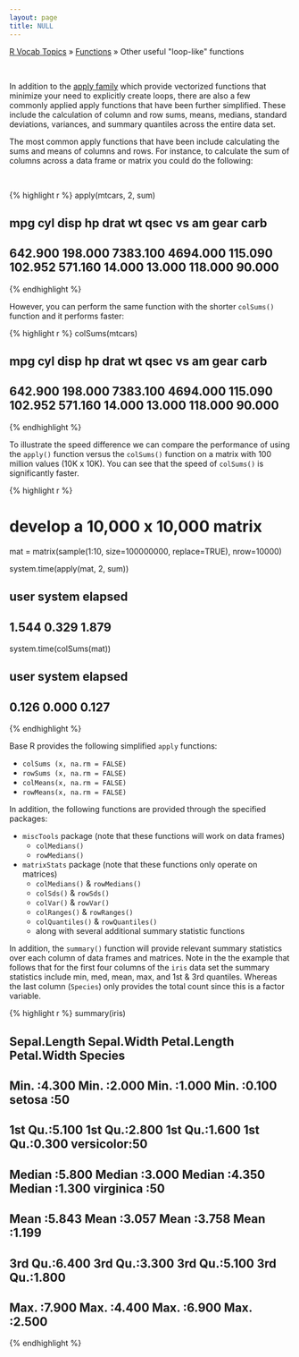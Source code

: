 ```yaml
---
layout: page
title: NULL
---
```


[R Vocab Topics](index) &#187; [Functions](functions_loops) &#187; Other useful "loop-like" functions

<br>

In addition to the [apply family](apply_family) which provide vectorized functions that minimize your need to explicitly create loops, there are also a few commonly applied apply functions that have been further simplified.  These include the calculation of column and row sums, means, medians, standard deviations, variances, and summary quantiles across the entire data set.

The most common apply functions that have been include calculating the sums and means of columns and rows.  For instance, to calculate the sum of columns across a data frame or matrix you could do the following:

<br>

{% highlight r %}
apply(mtcars, 2, sum)
##      mpg      cyl     disp       hp     drat       wt     qsec       vs       am     gear     carb 
##  642.900  198.000 7383.100 4694.000  115.090  102.952  571.160   14.000   13.000  118.000   90.000 

{% endhighlight %}

However, you can perform the same function with the shorter `colSums()` function and it performs faster:


{% highlight r %}
colSums(mtcars)
##      mpg      cyl     disp       hp     drat       wt     qsec       vs       am     gear     carb 
##  642.900  198.000 7383.100 4694.000  115.090  102.952  571.160   14.000   13.000  118.000   90.000 
{% endhighlight %}

To illustrate the speed difference we can compare the performance of using the `apply()` function versus the `colSums()` function on a matrix with 100 million values (10K x 10K).  You can see that the speed of `colSums()` is significantly faster.


{% highlight r %}
# develop a 10,000 x 10,000 matrix
mat = matrix(sample(1:10, size=100000000, replace=TRUE), nrow=10000)

system.time(apply(mat, 2, sum))
##    user  system elapsed 
##   1.544   0.329   1.879

system.time(colSums(mat))
##    user  system elapsed 
##   0.126   0.000   0.127
{% endhighlight %}

Base R provides the following simplified `apply` functions:

* `colSums (x, na.rm = FALSE)`
* `rowSums (x, na.rm = FALSE)`
* `colMeans(x, na.rm = FALSE)`
* `rowMeans(x, na.rm = FALSE)`

In addition, the following functions are provided through the specified packages:

* `miscTools` package (note that these functions will work on data frames)
    * `colMedians()` 
    * `rowMedians()` 
* `matrixStats` package (note that these functions only operate on matrices)
    * `colMedians()` & `rowMedians()`
    * `colSds()` & `rowSds()`
    * `colVar()` & `rowVar()`
    * `colRanges()` & `rowRanges()`
    *  `colQuantiles()` & `rowQuantiles()`
    * along with several additional summary statistic functions
  
In addition, the `summary()` function will provide relevant summary statistics over each column of data frames and matrices.  Note in the the example that follows that for the first four columns of the `iris` data set the summary statistics include min, med, mean, max, and 1st & 3rd quantiles.  Whereas the last column (`Species`) only provides the total count since this is a factor variable.


{% highlight r %}
summary(iris)
##   Sepal.Length    Sepal.Width     Petal.Length    Petal.Width        Species   
##  Min.   :4.300   Min.   :2.000   Min.   :1.000   Min.   :0.100   setosa    :50  
##  1st Qu.:5.100   1st Qu.:2.800   1st Qu.:1.600   1st Qu.:0.300   versicolor:50  
##  Median :5.800   Median :3.000   Median :4.350   Median :1.300   virginica :50  
##  Mean   :5.843   Mean   :3.057   Mean   :3.758   Mean   :1.199  
##  3rd Qu.:6.400   3rd Qu.:3.300   3rd Qu.:5.100   3rd Qu.:1.800  
##  Max.   :7.900   Max.   :4.400   Max.   :6.900   Max.   :2.500  
{% endhighlight %}
